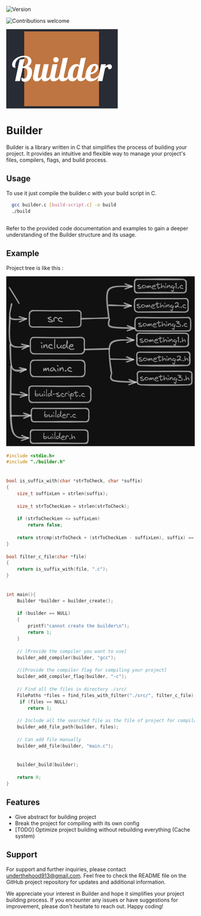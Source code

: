 
![Version](https://img.shields.io/badge/version-0.0.1-brightgreen.svg) 

![Contributions welcome](https://img.shields.io/badge/contributions-welcome-brightgreen.svg)

![Logo](builder_logo.png)

# Builder

Builder is a library written in C that simplifies the process of building your project. It provides an intuitive and flexible way to manage your project's files, compilers, flags, and build process.


## Usage



To use it just compile the builder.c with your build script in C.

```bash
  gcc builder.c [build-script.c] -o build
  ./build
```
    
## 

Refer to the provided code documentation and examples to gain a deeper understanding of the Builder structure and its usage.


## Example


Project tree is like this :

![alt text](project_structure.png)


```c build-script.c
#include <stdio.h>
#include "./builder.h"


bool is_suffix_with(char *strToCheck, char *suffix)
{
    size_t suffixLen = strlen(suffix);

    size_t strToCheckLen = strlen(strToCheck);

    if (strToCheckLen <= suffixLen)
        return false;

    return strcmp(strToCheck + (strToCheckLen - suffixLen), suffix) == 0;
}

bool filter_c_file(char *file)
{
    return is_suffix_with(file, ".c");
}


int main(){
    Builder *builder = builder_create();

    if (builder == NULL)
    {
        printf("cannot create the builder\n");
        return 1;
    }

    // [Provide the compiler you want to use]
    builder_add_compiler(builder, "gcc");

    //[Provide the compiler flag for compiling your project]
    builder_add_compiler_flag(builder, "-c");

    // Find all the files in directory ./src/
    FilePaths *files = find_files_with_filter("./src/", filter_c_file);
     if (files == NULL)
        return 1;

    // Include all the searched file as the file of project for compilation
    builder_add_file_path(builder, files);

    // Can add file manually
    builder_add_file(builder, "main.c");

    
    builder_build(builder);

    return 0;
}
```


## Features

- Give abstract for building project
- Break the project for compiling with its own config
- [TODO] Optimize project building without rebuilding everything (Cache system)



## Support

For support and further inquiries, please contact  underthehood913@gmail.com. Feel free to check the README file on the GitHub project repository for updates and additional information.

We appreciate your interest in Builder and hope it simplifies your project building process. If you encounter any issues or have suggestions for improvement, please don't hesitate to reach out. Happy coding! 


